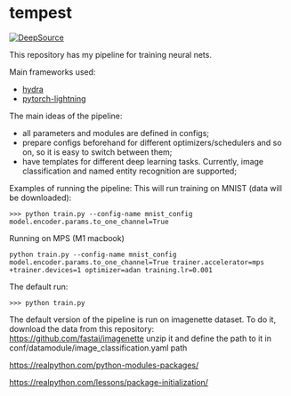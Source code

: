 # tempest

[![DeepSource](https://static.deepsource.io/deepsource-badge-light-mini.svg)](https://deepsource.io/gh/Erlemar/pytorch_tempest/?ref=repository-badge)

This repository has my pipeline for training neural nets.

Main frameworks used:

* [hydra](https://github.com/facebookresearch/hydra)
* [pytorch-lightning](https://github.com/PyTorchLightning/pytorch-lightning)

The main ideas of the pipeline:

* all parameters and modules are defined in configs;
* prepare configs beforehand for different optimizers/schedulers and so on, so it is easy to switch between them;
* have templates for different deep learning tasks. Currently, image classification and named entity recognition are supported;

Examples of running the pipeline:
This will run training on MNIST (data will be downloaded):
```shell
>>> python train.py --config-name mnist_config model.encoder.params.to_one_channel=True
```

Running on MPS (M1 macbook)
```shell
python train.py --config-name mnist_config model.encoder.params.to_one_channel=True trainer.accelerator=mps +trainer.devices=1 optimizer=adan training.lr=0.001

```
The default run:

```shell
>>> python train.py
```

The default version of the pipeline is run on imagenette dataset. To do it, download the data from this repository:
https://github.com/fastai/imagenette
unzip it and define the path to it in conf/datamodule/image_classification.yaml path

https://realpython.com/python-modules-packages/

https://realpython.com/lessons/package-initialization/
